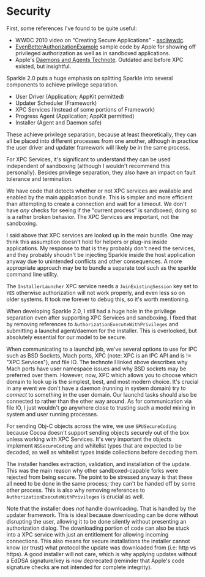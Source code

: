 # Security

First, some references I've found to be quite useful:

* WWDC 2010 video on "Creating Secure Applications" - [asciiwwdc](http://asciiwwdc.com/2010/sessions/204?q=security).
* [EvenBetterAuthorizationExample](https://developer.apple.com/library/mac/samplecode/EvenBetterAuthorizationSample/Introduction/Intro.html) sample code by Apple for showing off privileged authorization as well as in sandboxed applications.
* Apple's [Daemons and Agents Technote](https://developer.apple.com/library/mac/technotes/tn2083/_index.html). Outdated and before XPC existed, but insightful.

Sparkle 2.0 puts a huge emphasis on splitting Sparkle into several components to achieve privilege separation.

* User Driver (Application; AppKit permitted)
* Updater Scheduler (Framework)
* XPC Services (Instead of some portions of Framework)
* Progress Agent (Application; AppKit permitted)
* Installer (Agent and Daemon safe)

These achieve privilege separation, because at least theoretically, they can all be placed into different processes from one another, although in practice the user driver and updater framework will likely be in the same process.

For XPC Services, it's significant to understand they can be used independent of sandboxing (although I wouldn't recommend this personally). Besides privilege separation, they also have an impact on fault tolerance and termination.

We have code that detects whether or not XPC services are available and enabled by the main application bundle. This is simpler and more efficient than attempting to create a connection and wait for a timeout. We don't have *any* checks for seeing if the "current process" is sandboxed; doing so is a rather broken behavior. The XPC Services are important, not the sandboxing.

I said above that XPC services are looked up in the main bundle. One may think this assumption doesn't hold for helpers or plug-ins inside applications. My response to that is they probably don't need the services, and they probably shoudn't be injecting Sparkle inside the host application anyway due to unintended conflicts and other consequences. A more appropriate approach may be to bundle a separate tool such as the sparkle command line utility.

The `InstallerLauncher` XPC service needs a `JoinExistingSession` key set to `YES` otherwise authorization will not work properly, and even less so on older systems. It took me forever to debug this, so it's worth mentioning.

When developing Sparkle 2.0, I still had a huge hole in the privilege separation even after supporting XPC Services and sandboxing. I fixed that by removing references to `AuthorizationExecuteWithPrivileges` and submitting a launchd agent/daemon for the installer. This is overlooked, but absolutely essential for our model to be secure.

When communicating to a launchd job, we've several options to use for IPC such as BSD Sockets, Mach ports, XPC (note: XPC is an IPC API and is != "XPC Services"), and file IO. The technote I linked above describes why Mach ports have user namespace issues and why BSD sockets may be preferred over them. However, now, XPC which allows you to choose which domain to look up is the simplest, best, and most modern choice. It's crucial in any event we don't have a daemon (running in system domain) try to *connect* to something in the user domain. Our launchd tasks should also be connected to rather than the other way around. As for communication via file IO, I just wouldn't go anywhere close to trusting such a model mixing in system and user running processes.

For sending Obj-C objects across the wire, we use `SPUSecureCoding` because Cocoa doesn't support sending objects securely out of the box unless working with XPC Services. It's very important the objects implement `NSSecureCoding` and whitelist types that are expected to be decoded, as well as whitelist types inside collections before decoding them.

The installer handles extraction, validation, and installation of the update. This was the main reason why other sandboxed-capable forks were rejected from being secure. The point to be stressed anyway is that these all need to be done in the same process; they can't be handed off by some other process. This is also why removing references to `AuthorizationExecuteWithPrivileges` is crucial as well.

Note that the installer does *not* handle downloading. That is handled by the updater framework. This is ideal because downloading can be done without disrupting the user, allowing it to be done silently without presenting an authorization dialog. The downloading portion of code can also be stuck into a XPC service with just an entitlement for allowing incoming connections. This also means for secure installations the installer cannot know (or trust) what protocol the update was downloaded from (i.e: http vs https). A good installer will not care, which is why applying updates without a EdDSA signature/key is now deprecated (reminder that Apple's code signature checks are not intended for complete integrity).
